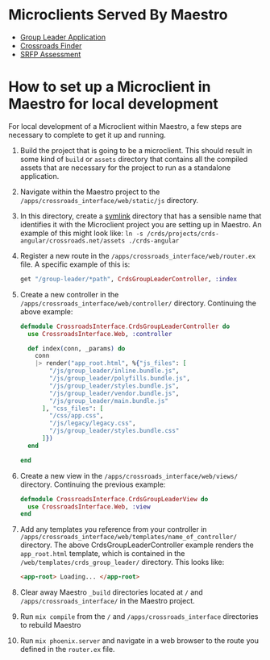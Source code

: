 # Microclients Served By Maestro

- [Group Leader Application](https://github.com/crdschurch/group-leader-application)
- [Crossroads Finder](https://github.com/crdschurch/crds-connect)
- [SRFP Assessment](https://github.com/crdschurch/srfp-assessment)

# How to set up a Microclient in Maestro for local development

For local development of a Microclient within Maestro, a few steps are necessary to
complete to get it up and running.

1. Build the project that is going to be a microclient. This should result in some
   kind of `build` or `assets` directory that contains all the compiled assets that
   are necessary for the project to run as a standalone application.
2. Navigate within the Maestro project to the
   `/apps/crossroads_interface/web/static/js` directory.
3. In this directory, create a
   [symlink](http://lmgtfy.com/?q=how+to+create+a+symlink+in+mac+and+windows)
   directory that has a sensible name that identifies it with the Microclient project
   you are setting up in Maestro. An example of this might look like:
   `ln -s /crds/projects/crds-angular/crossroads.net/assets ./crds-angular`
4. Register a new route in the `/apps/crossroads_interface/web/router.ex` file. A
   specific example of this is:

   ```elixir
   get "/group-leader/*path", CrdsGroupLeaderController, :index
   ```
5. Create a new controller in the `/apps/crossroads_interface/web/controller/`
   directory. Continuing the above example:

   ```elixir
   defmodule CrossroadsInterface.CrdsGroupLeaderController do
     use CrossroadsInterface.Web, :controller

     def index(conn, _params) do
       conn
       |> render("app_root.html", %{"js_files": [
           "/js/group_leader/inline.bundle.js",
           "/js/group_leader/polyfills.bundle.js",
           "/js/group_leader/styles.bundle.js",
           "/js/group_leader/vendor.bundle.js",
           "/js/group_leader/main.bundle.js"
         ], "css_files": [ 
           "/css/app.css",
           "/js/legacy/legacy.css",
           "/js/group_leader/styles.bundle.css" 
         ]})
     end

   end
   ```
6. Create a new view in the `/apps/crossroads_interface/web/views/` directory.
   Continuing the previous example:

   ```elixir
   defmodule CrossroadsInterface.CrdsGroupLeaderView do
     use CrossroadsInterface.Web, :view
   end
   ```
7. Add any templates you reference from your controller in
   `/apps/crossroads_interface/web/templates/name_of_controller/` directory. The above
   CrdsGroupLeaderController example renders the `app_root.html` template, which is
   contained in the `/web/templates/crds_group_leader/` directory. This looks like:

   ```html
   <app-root> Loading... </app-root>
   ```
8. Clear away Maestro `_build` directories located at `/` and
   `/apps/crossroads_interface/` in the Maestro project.
9. Run `mix compile` from the `/` and `/apps/crossroads_interface` directories to
   rebuild Maestro
10. Run `mix phoenix.server` and navigate in a web browser to the route you defined
   in the `router.ex` file.
